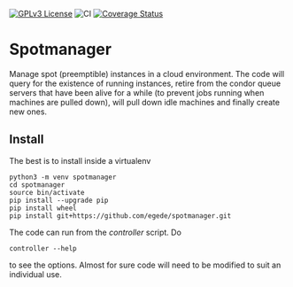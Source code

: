 [![GPLv3 License](https://img.shields.io/badge/License-GPL%20v3-yellow.svg)](https://opensource.org/licenses/)
![CI](https://github.com/egede/spotmanager/workflows/CI/badge.svg)
[![Coverage Status](https://coveralls.io/repos/github/egede/spotmanager/badge.svg?branch=main)](https://coveralls.io/github/egede/spotmanager?branch=main)

# Spotmanager
Manage spot (preemptible) instances in a cloud environment. The code will query for the existence of running instances,
retire from the condor queue servers that have been alive for a while (to prevent jobs running when 
machines are pulled down), will pull down idle machines and finally create new ones.

## Install
The best is to install inside a virtualenv

    python3 -m venv spotmanager
    cd spotmanager
    source bin/activate
    pip install --upgrade pip
    pip install wheel
    pip install git+https://github.com/egede/spotmanager.git
    
The code can run from the _controller_ script. Do

    controller --help
    
to see the options. Almost for sure code will need to be modified to suit an individual use.
